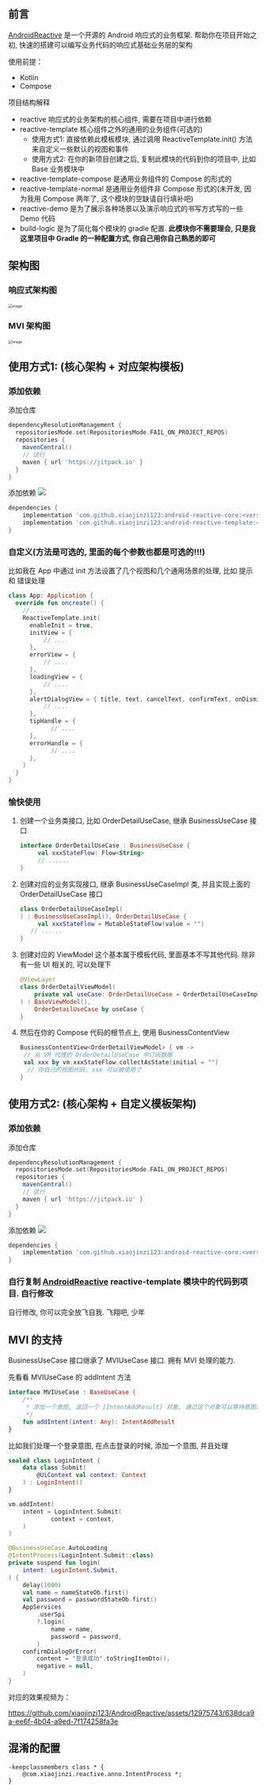 ## 前言

[AndroidReactive](https://github.com/xiaojinzi123/AndroidReactive) 是一个开源的 Android 响应式的业务框架. 帮助你在项目开始之初, 快速的搭建可以编写业务代码的响应式基础业务层的架构

使用前提：

- Kotlin
- Compose

项目结构解释

- reactive 响应式的业务架构的核心组件, 需要在项目中进行依赖
- reactive-template 核心组件之外的通用的业务组件(可选的)
  - 使用方式1: 直接依赖此模板模块, 通过调用 ReactiveTemplate.init() 方法来自定义一些默认的视图和事件
  - 使用方式2: 在你的新项目创建之后, 复制此模块的代码到你的项目中, 比如 Base 业务模块中
- reactive-template-compose 是通用业务组件的 Compose 的形式的
- reactive-template-normal 是通用业务组件非 Compose 形式的(未开发, 因为我用 Compose 两年了, 这个模块的空缺请自行填补吧)
- reactive-demo 是为了展示各种场景以及演示响应式的书写方式写的一些 Demo 代码
- build-logic 是为了简化每个模块的 gradle 配置. **此模块你不需要理会, 只是我这里项目中 Gradle 的一种配置方式, 你自己用你自己熟悉的即可**

## 架构图

### 响应式架构图

<img src="https://github.com/xiaojinzi123/AndroidReactive/assets/12975743/5f9a8bbb-6a7f-4c73-9bf2-fee15dd8a348" alt="image" style="zoom:50%;" />

### MVI 架构图

<img src="https://github.com/xiaojinzi123/AndroidReactive/assets/12975743/3c2b92d9-bb75-4996-af5e-581a2e62c710" alt="image" style="zoom:50%;" />

## 使用方式1: (核心架构 + 对应架构模板)

### 添加依赖

添加仓库

```groovy
dependencyResolutionManagement {
  repositoriesMode.set(RepositoriesMode.FAIL_ON_PROJECT_REPOS)
  repositories {
    mavenCentral()
    // 这行
    maven { url 'https://jitpack.io' }
  }
}
```

添加依赖 [![](https://jitpack.io/v/xiaojinzi123/AndroidReactive.svg)](https://jitpack.io/#xiaojinzi123/AndroidReactive)

```groovy
dependencies {
	implementation 'com.github.xiaojinzi123:android-reactive-core:<versionTag>'
	implementation 'com.github.xiaojinzi123:android-reactive-template:<versionTag>'
}
```

### 自定义(方法是可选的, 里面的每个参数也都是可选的!!!)

比如我在 App 中通过 init 方法设置了几个视图和几个通用场景的处理, 比如 提示 和 错误处理

```kotlin
class App: Application {
  override fun oncreate() {
    //......
    ReactiveTemplate.init(
      enableInit = true,
      initView = {
          // ....
      },
      errorView = {
          // ....
      },
      loadingView = {
          // ....
      },
      alertDialogView = { title, text, cancelText, confirmText, onDismissCallback, onConfirmCallback ->
          // ....
      },
      tipHandle = {
        	// ....
      },
      errorHandle = {
      		// ....
      },
    )
  }
}
```

### 愉快使用

1. 创建一个业务类接口, 比如 OrderDetailUseCase, 继承 BusinessUseCase 接口

   ```Kotlin
   interface OrderDetailUseCase : BusinessUseCase {
     	val xxxStateFlow: Flow<String>
   		// ......
   }
   ```

2. 创建对应的业务实现接口, 继承 BusinessUseCaseImpl 类, 并且实现上面的 OrderDetailUseCase 接口

   ```kotlin
   class OrderDetailUseCaseImpl(
   ) : BusinessUseCaseImpl(), OrderDetailUseCase {
     	val xxxStateFlow = MutableStateFlow(value = "")
   	  // ......
   }
   ```

3. 创建对应的 ViewModel 这个基本属于模板代码, 里面基本不写其他代码. 除非有一些 UI 相关的, 可以处理下

   ```kotlin
   @ViewLayer
   class OrderDetailViewModel(
       private val useCase: OrderDetailUseCase = OrderDetailUseCaseImpl(),
   ) : BaseViewModel(),
       OrderDetailUseCase by useCase {
   }
   ```

4. 然后在你的 Compose 代码的根节点上, 使用 BusinessContentView

   ```kotlin
   BusinessContentView<OrderDetailViewModel> { vm ->
   	// 从 VM 代理的 OrderDetailUseCase 中订阅数据
   	val xxx by vm.xxxStateFlow.collectAsState(initial = "")
     // 你自己的视图代码, xxx 可以被使用了
   }
   ```

## 使用方式2: (核心架构 + 自定义模板架构)

### 添加依赖

添加仓库

```groovy
dependencyResolutionManagement {
  repositoriesMode.set(RepositoriesMode.FAIL_ON_PROJECT_REPOS)
  repositories {
    mavenCentral()
    // 这行
    maven { url 'https://jitpack.io' }
  }
}
```

添加依赖 [![](https://jitpack.io/v/xiaojinzi123/AndroidReactive.svg)](https://jitpack.io/#xiaojinzi123/AndroidReactive)

```groovy
dependencies {
	implementation 'com.github.xiaojinzi123:android-reactive-core:<versionTag>'
}
```

### 自行复制  [AndroidReactive](https://github.com/xiaojinzi123/AndroidReactive) reactive-template 模块中的代码到项目. 自行修改

自行修改, 你可以完全放飞自我. 飞翔吧, 少年

## MVI 的支持

BusinessUseCase 接口继承了 MVIUseCase 接口. 拥有 MVI 处理的能力.

先看看 MVIUseCase 的 addIntent 方法

```kotlin
interface MVIUseCase : BaseUseCase {
    /**
     * 添加一个意图, 返回一个 [IntentAddResult] 对象, 通过这个对象可以等待意图处理完成
     */
    fun addIntent(intent: Any): IntentAddResult
}
```

比如我们处理一个登录意图, 在点击登录的时候, 添加一个意图, 并且处理

```kotlin
sealed class LoginIntent {
    data class Submit(
        @UiContext val context: Context
    ) : LoginIntent()
}
```

```kotlin
vm.addIntent(
    intent = LoginIntent.Submit(
    		context = context,
    )
)
```

```kotlin
@BusinessUseCase.AutoLoading
@IntentProcess(LoginIntent.Submit::class)
private suspend fun login(
    intent: LoginIntent.Submit,
) {
    delay(1000)
    val name = nameStateOb.first()
    val password = passwordStateOb.first()
    AppServices
        .userSpi
        ?.login(
            name = name,
            password = password,
        )
    confirmDialogOrError(
        content = "登录成功".toStringItemDto(),
        negative = null,
    )
}
```

对应的效果视频为：

https://github.com/xiaojinzi123/AndroidReactive/assets/12975743/638dca9a-ee6f-4b04-a9ed-7f174258fa3e

## 混淆的配置
```Text
-keepclassmembers class * {
    @com.xiaojinzi.reactive.anno.IntentProcess *;
}
```
